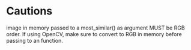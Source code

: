 # Cautions

image in memory passed to a most_similar() as argument MUST be RGB order. If using OpenCV, make sure to convert to RGB
in memory before passing to an function.


